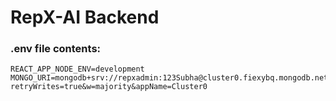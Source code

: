 # RepX-AI Backend

### .env file contents:

```
REACT_APP_NODE_ENV=development
MONGO_URI=mongodb+srv://repxadmin:123Subha@cluster0.fiexybq.mongodb.net/?retryWrites=true&w=majority&appName=Cluster0
```